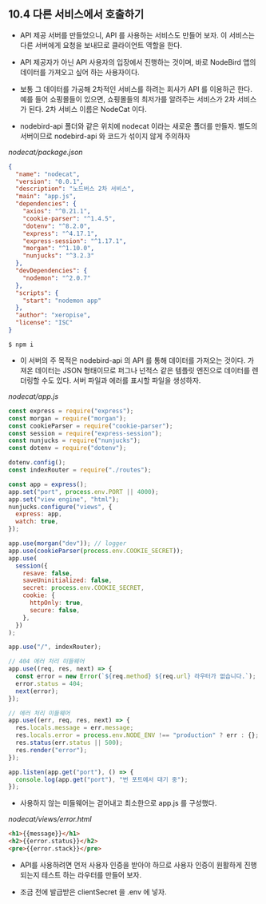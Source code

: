 ## 10.4 다른 서비스에서 호출하기

- API 제공 서버를 만들었으니, API 를 사용하는 서비스도 만들어 보자. 이 서비스는 다른 서버에게 요청을 보내므로 클라이언트 역할을 한다.

- API 제공자가 아닌 API 사용자의 입장에서 진행하는 것이며, 바로 NodeBird 앱의 데이터를 가져오고 싶어 하는 사용자이다.

- 보통 그 데이터를 가공해 2차적인 서비스를 하려는 회사가 API 를 이용하곤 한다. 예를 들어 쇼핑몰들이 있으면, 쇼핑몰들의 최저가를 알려주는 서비스가 2차 서비스가 된다. 2차 서비스 이름은 NodeCat 이다.

- nodebird-api 폴더와 같은 위치에 nodecat 이라는 새로운 폴더를 만들자. 별도의 서버이므로 nodebird-api 와 코드가 섞이지 않게 주의하자

_nodecat/package.json_

```json
{
  "name": "nodecat",
  "version": "0.0.1",
  "description": "노드버스 2차 서비스",
  "main": "app.js",
  "dependencies": {
    "axios": "^0.21.1",
    "cookie-parser": "^1.4.5",
    "dotenv": "^8.2.0",
    "express": "^4.17.1",
    "express-session": "^1.17.1",
    "morgan": "^1.10.0",
    "nunjucks": "^3.2.3"
  },
  "devDependencies": {
    "nodemon": "^2.0.7"
  },
  "scripts": {
    "start": "nodemon app"
  },
  "author": "xeropise",
  "license": "ISC"
}
```

```
$ npm i
```

- 이 서버의 주 목적은 nodebird-api 의 API 를 통해 데이터를 가져오는 것이다. 가져온 데이터는 JSON 형태이므로 퍼그나 넌적스 같은 템플릿 엔진으로 데이터를 렌더링할 수도 있다. 서버 파일과 에러를 표시할 파일을 생성하자.

_nodecat/app.js_

```javascript
const express = require("express");
const morgan = require("morgan");
const cookieParser = require("cookie-parser");
const session = require("express-session");
const nunjucks = require("nunjucks");
const dotenv = require("dotenv");

dotenv.config();
const indexRouter = require("./routes");

const app = express();
app.set("port", process.env.PORT || 4000);
app.set("view engine", "html");
nunjucks.configure("views", {
  express: app,
  watch: true,
});

app.use(morgan("dev")); // logger
app.use(cookieParser(process.env.COOKIE_SECRET));
app.use(
  session({
    resave: false,
    saveUninitialized: false,
    secret: process.env.COOKIE_SECRET,
    cookie: {
      httpOnly: true,
      secure: false,
    },
  })
);

app.use("/", indexRouter);

// 404 에러 처리 미들웨어
app.use((req, res, next) => {
  const error = new Error(`${req.method} ${req.url} 라우터가 없습니다.`);
  error.status = 404;
  next(error);
});

// 에러 처리 미들웨어
app.use((err, req, res, next) => {
  res.locals.message = err.message;
  res.locals.error = process.env.NODE_ENV !== "production" ? err : {};
  res.status(err.status || 500);
  res.render("error");
});

app.listen(app.get("port"), () => {
  console.log(app.get("port"), "번 포트에서 대기 중");
});
```

- 사용하지 않는 미들웨어는 걷어내고 최소한으로 app.js 를 구성했다.

_nodecat/views/error.html_

```html
<h1>{{message}}</h1>
<h2>{{error.status}}</h2>
<pre>{{error.stack}}</pre>
```

- API를 사용하려면 먼저 사용자 인증을 받아야 하므로 사용자 인증이 원활하게 진행되는지 테스트 하는 라우터를 만들어 보자.

- 조금 전에 발급받은 clientSecret 을 .env 에 넣자.
